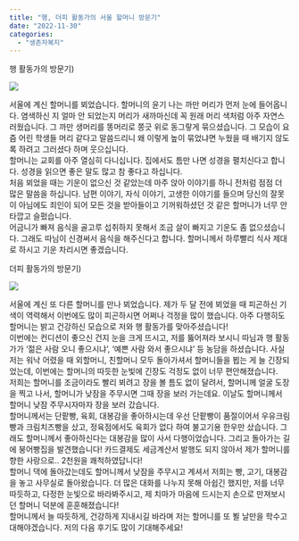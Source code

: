 ```yaml
---
title: "행, 더피 활동가의 서울 할머니 방문기"
date: "2022-11-30"
categories: 
  - "생존자복지"
---
```


행 활동가의 방문기)

![](https://womenandwar.net/kr/wp-content/uploads/2022/11/photo_2022-11-30_15-48-06-1024x1024.jpg)

서울에 계신 할머니를 뵈었습니다. 할머니의 윤기 나는 까만 머리가 먼저 눈에 들어옵니다. 염색하신 지 얼마 안 되었는지 머리가 새까마신데 꼭 원래 머리 색처럼 아주 자연스러웠습니다. 그 까만 생머리를 똥머리로 쫑긋 위로 동그랗게 묶으셨습니다. 그 모습이 요즘 어린 학생들 머리 같다고 말씀드리니 왜 이렇게 높이 묶었냐면 누웠을 때 배기지 않도록 하려고 그러셨다 하며 웃으십니다.  
할머니는 교회를 아주 열심히 다니십니다. 집에서도 틈만 나면 성경을 펼치신다고 합니다. 성경을 읽으면 좋은 말도 많고 참 좋다고 하십니다.  
처음 뵈었을 때는 기운이 없으신 것 같았는데 마주 앉아 이야기를 하니 전처럼 점점 더 많은 말씀을 하십니다. 남편 이야기, 자식 이야기, 고생한 이야기를 들으며 당신의 잘못이 아님에도 죄인이 되어 모든 것을 받아들이고 기꺼워하셨던 것 같은 할머니가 너무 안타깝고 슬펐습니다.  
어금니가 빠져 음식을 골고루 섭취하지 못해서 조금 살이 빠지고 기운도 좀 없으셨습니다. 그래도 따님이 신경써서 음식을 해주신다고 합니다. 할머니께서 하루빨리 식사 제대로 하시고 기운 차리시면 좋겠습니다.

더피 활동가의 방문기)  

![](https://womenandwar.net/kr/wp-content/uploads/2022/11/photo_2022-11-29_16-02-37-768x1024.jpg)

서울에 계신 또 다른 할머니를 만나 뵈었습니다. 제가 두 달 전에 뵈었을 때 피곤하신 기색이 역력해서 이번에도 많이 피곤하시면 어쩌나 걱정을 많이 했습니다. 아주 다행히도 할머니는 밝고 건강하신 모습으로 저와 행 활동가를 맞아주셨습니다!  
이번에는 컨디션이 좋으신 건지 눈을 크게 뜨시고, 저를 뚫어져라 보시니 따님과 행 활동가가 ‘젊은 사람 오니 좋으시냐’, ‘예쁜 사람 와서 좋으시냐’ 등 농담을 하셨습니다. 사실 저는 워낙 어렸을 때 외할머니, 친할머니 모두 돌아가셔서 할머니들을 뵙는 게 늘 긴장되었는데, 이번에는 할머니의 따듯한 눈빛에 긴장도 걱정도 없이 너무 편안해졌습니다.  
저희는 할머니를 조금이라도 빨리 뵈려고 장을 볼 틈도 없이 달려서, 할머니께 얼굴 도장을 찍고 나서, 할머니가 낮잠을 주무시면 그때 장을 보러 가는데요. 이날도 할머니께서 할머니 낮잠 주무시자마자 장을 보러 갔습니다.  
할머니께서는 단팥빵, 육회, 대봉감을 좋아하시는데 우선 단팥빵이 품절이어서 우유크림빵과 크림치즈빵을 샀고, 정육점에서도 육회가 없다 하여 불고기용 한우만 샀습니다. 그래도 할머니께서 좋아하신다는 대봉감을 많이 사서 다행이었습니다. 그리고 돌아가는 길에 붕어빵집을 발견했습니다! 카드결제도 세금계산서 발행도 되지 않아서 제가 할머니를 향한 사랑으로.. 2천원을 쾌척하였답니다!  
할머니 댁에 돌아갔는데도 할머니께서 낮잠을 주무시고 계셔서 저희는 빵, 고기, 대봉감을 놓고 사무실로 돌아왔습니다. 더 많은 대화를 나누지 못해 아쉽긴 했지만, 저를 너무 따듯하고, 다정한 눈빛으로 바라봐주시고, 제 치마가 마음에 드시는지 손으로 만져보시던 할머니 덕분에 훈훈해졌습니다!  
할머니께서 늘 따듯하게, 건강하게 지내시길 바라며 저는 할머니를 또 뵐 날만을 학수고대해야겠습니다. 저의 다음 후기도 많이 기대해주세요!
